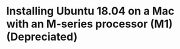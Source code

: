 # Installing Ubuntu 18.04 on a Mac with an M-series processor (M1) (Depreciated)

[//]: # ()
[//]: # (Installing Ubuntu 18.04 on an M1 Mac can be challenging, as the device does not permit dual booting another operating system. Therefore, the recommended way to install Ubuntu 18.04 is to use a virtual machine.)

[//]: # ()
[//]: # (1. Download Ubuntu 18.04 Server for ARMv8. You can find this [here]&#40;https://cdimage.ubuntu.com/releases/18.04/release/&#41;.)

[//]: # ()
[//]: # (2. Install Parallels Desktop. You can use another VM software that can load an `.iso` file if you would like, but Parallels has been tested and is confirmed to work. If you use Parallels, you will need to make a Parallels account to use the software.)

[//]: # ()
[//]: # (3. Load the `.iso` file you downloaded earlier. You will see multiple localization prompts about which language to use, which keyboard layout to use, etc. Select US/English for the first two prompts, and then insert a USB drive into your computer. The contents of the USB drive should not matter.)

[//]: # ()
[//]: # (4. In the Parallels menu at the top of the window, allow Parallels access to the USB drive you inserted. Click the USB icon, and then click on the specific USB drive you inserted into your computer. It should now show a check mark next to the name.)

[//]: # ()
[//]: # (5. Continue proceeding through the Ubuntu Server installation process. There is no GUI, all steps are completed through the textual user interface. When partitioning your disk, you can use guided partitioning, which should partition all of the space Parallels allotted for that VM.)

[//]: # ()
[//]: # (6. The installation process will ask if you want to install any recommended software &#40;such as software to make your computer into a DNS server&#41;. Do not select any options, press `<Enter>`.)

[//]: # ()
[//]: # (7. The installation process should be complete. You should see a command line interface. Run `sudo apt-get update && sudo apt-get upgrade` to get the latest list of packages.)

[//]: # ()
[//]: # (8. Run `sudo tasksel`. Then, find `Ubuntu Desktop` and press `<Space>`. Then, press `<Enter>`. Then, run `sudo reboot now`.)

[//]: # ()
[//]: # (9. You should now see a GUI interface. To sign in, use the username and password you setup before.)
